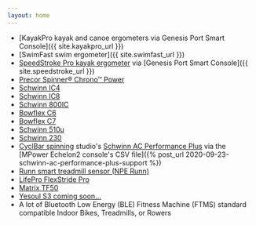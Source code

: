 ```yaml
---
layout: home
---
```

* [KayakPro kayak and canoe ergometers via Genesis Port Smart Console]({{ site.kayakpro_url }})
* [SwimFast swim ergometer]({{ site.swimfast_url }})
* [SpeedStroke Pro kayak ergometer](https://www.kayakpro.com/speedstrokepro/) via [Genesis Port Smart Console]({{ site.speedstroke_url }})
* [Precor Spinner® Chrono™ Power](https://www.precor.com/en-us/commercial/cardio/indoor-cycling/spinner-chrono-power)
* [Schwinn IC4](https://www.schwinnfitness.com/ic4/100873.html)
* [Schwinn IC8](https://global.schwinnfitness.com/en/ic8/100893.html)
* [Schwinn 800IC](https://global.schwinnfitness.com/en/800ic/100893.html)
* [Bowflex C6](https://www.bowflex.com/bikes/c6/100894.html)
* [Bowflex C7](https://www.bowflex.com/bikes/c7/100926.html)
* [Schwinn 510u](https://global.schwinnfitness.com/en/510u/i100931.html)
* [Schwinn 230](https://www.schwinnfitness.com/230/100932.html)
* [CyclBar spinning](https://www.cyclebar.com/) studio's [Schwinn AC Performance Plus](https://www.amazon.com/AC-Performance-Plus-Indoor-Cycle/dp/B002KV942W) via the [MPower Echelon2 console's CSV file]({% post_url 2020-09-23-schwinn-ac-performance-plus-support %})
* [Runn smart treadmill sensor (NPE Runn)](https://npe-inc.com/runn-smart-treadmill-sensor-2/)
* [LifePro FlexStride Pro](https://lifeprofitness.com/products/flexstride-pro-calf-leg-foot-pedal-exerciser)
* [Matrix TF50](https://matrixhomefitness.com/products/treadmill-tf50)
* [Yesoul S3 coming soon...](https://www.yesoulfitness.com/shop/yesoul-s3-indoor-cycling-bike-black/)
* A lot of Bluetooth Low Energy (BLE) Fitness Machine (FTMS) standard compatible Indoor Bikes, Treadmills, or Rowers
